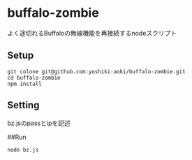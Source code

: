 buffalo-zombie
==============

よく途切れるBuffaloの無線機能を再接続するnodeスクリプト

## Setup
```
git colone git@github.com:yoshiki-aoki/buffalo-zombie.git
cd buffalo-zombie
npm install
```

## Setting
bz.jsのpassとipを記述

##Run

```
node bz.js
```

